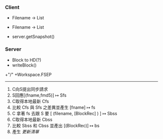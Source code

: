 ### Client

  * Filename -> List<Block>
  * Filename -> List<BlockRec>
  
  * server.getSnapshot() 
  
### Server

  * Block to HD(?)
  * writeBlock()
  
  
  +"/"
  +Workspace.FSEP
  
  
  
---

1. C向S提出同步請求
2. S回應[(fname,fmd5)] ↦ Sfs
3. C取得本地最新 Cfs 
4. 比較 Cfs 與 Sfs 之差異並產生 [fname] ↦ fs
5. C 拿著 fs 去跟 S 要 [ (filename, [BlockRec] ) ] ↦ Sbss
6. C取得本地最新 Cbss
7. 比較 Sbss 和 Cbss 並產出 [(BlockRec)] ↦ bs
8. 產生 *更新清單*